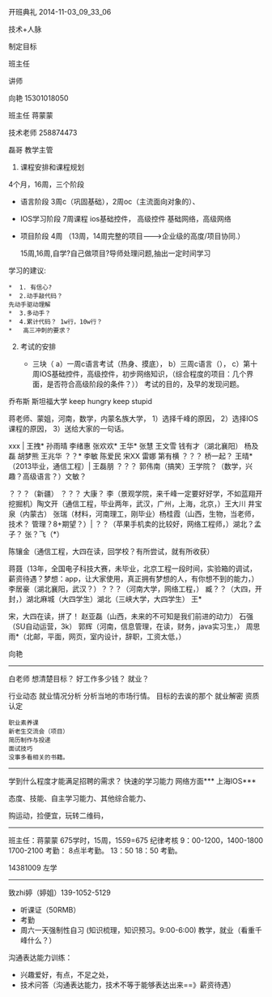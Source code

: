 开班典礼 2014-11-03_09_33_06

技术+人脉

制定目标	

班主任

讲师

向艳 15301018050

班主任 蒋蒙蒙 

技术老师  258874473


磊哥 教学主管

1.	课程安排和课程规划

4个月，16周，三个阶段

* 语言阶段  3周c（巩固基础），2周oc（主流面向对象的）、

* IOS学习阶段 7周课程
	ios基础控件， 高级控件
	基础网络，高级网络
* 项目阶段 4周 （13周，14周完整的项目--->企业级的高度/项目协同.）

 	15周,16周,自学?自己做项目?导师处理问题,抽出一定时间学习


学习的建议:

 	*  1. 有信心?
 	*  2.动手敲代码？
	先动手驱动理解
	*  3.多动手？
	*  4.累计代码？ 1w行，10w行？
	*	高三冲刺的要求？

2. 考试的安排
	
	* 三块（
	a）一周c语言考试（热身、摸底），
	b）三周c语言（），
	c）第十周IOS基础控件，高级控件，初步网络知识，（综合程度的项目：几个界面，是否符合高级阶段的条件？））
考试的目的，及早的发现问题。


乔布斯 斯坦福大学 keep hungry keep stupid

蒋老师、蒙姐，河南，数学，内蒙名族大学，
1）选择千峰的原因，
2）选择IOS课程的原因，
3）送给大家的一句话。

xxx	| 王拽*	 孙雨晴 李绪惠 张欢欢*  王华* 张慧  王文雪 
钱有才（湖北襄阳） 杨及磊 胡梦熊	王兆华	？？*	李敏  陈爱民 宋XX	雷娜
第有横  ？？？ 桥一起？  王晴*（2013毕业，通信工程）| 王磊朋 ？？？ 郭伟南（搞笑）王学院？（数学，兴趣？高级语言？）文敏？


？？？（新疆）   ？？？ 大康？  李（景观学院，来千峰一定要好好学，不如蓝翔开挖掘机）陶文开（通信工程，毕业两年，武汉，广州，上海，北京，）王大川 井宝泉（内蒙古） 张瑞（材料，河南理工，刚毕业）杨桂霞（山西，生物，当老师，技术？ 管理？8+期望？）|  ？？（苹果手机卖的比较好，网络工程师，）湖北？孟子？ 张？飞（*）

陈镶金（通信工程，大四在读，回学校？有所尝试，就有所收获）

蒋聂（13年，全国电子科技大赛，未毕业，北京工程一段时间，实验箱的调试，薪资待遇？梦想：app，让大家使用，真正拥有梦想的人，有你想不到的能力，） 李居豪（湖北襄阳，武汉？）？？？（河南大学，网络工程，） 臧？？（大四，开封，）湖北麻城（大四学生）湖北（三峡大学，大四学生） 王*

宋，大四在读，拼了！
赵亚磊（山西，未来的不可知是我们前进的动力）
石强（SU自动运营，3k）
郭辉（河南，信息管理，在读，财务，java实习生，）
周思雨*（北邮，平面，网页，室内设计，辞职，工资太低，）

向艳


----
白老师 
想清楚目标？
好工作多少钱？
就业？

行业动态
就业情况分析
分析当地的市场行情。
目标的去诶的那个
就业解密
资质认定

	职业素养课
	新老生交流会（项目）
	简历制作与投递
	面试技巧
	没事多看相关的书籍。
-----

学到什么程度才能满足招聘的需求？
快速的学习能力
网络方面***
上海IOS***

态度、技能、自主学习能力、其他综合能力、

购运动，捡便宜，玩转二维码，

-----
班主任：蒋蒙蒙 675学时，15周，15*5*9=675
纪律考核 9：00-1200，1400-1800 1700-2100 
考勤： 8点半考勤。 13：50 18：50 考勤。

14381009 左学 

-----

致zhi婷（婷姐）139-1052-5129

* 听课证（50RMB）
* 考勤
* 周六一天强制性自习 (知识梳理，知识预习。9:00-6:00)
教学，就业（看重千峰什么？）

沟通表达能力训练：


- 兴趣爱好，有点，不足之处，
- 技术问答（沟通表达能力，技术不等于能够表达出来==》薪资待遇）
